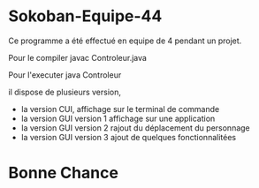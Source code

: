 # Sokoban-Equipe-44
Ce programme a été effectué en equipe de 4 pendant un projet.

Pour le compiler javac Controleur.java

Pour l'executer java Controleur

il dispose de plusieurs version,


- la version CUI, affichage sur le terminal de commande
- la version GUI version 1 affichage sur une application
- la version GUI version 2 rajout du déplacement du personnage
- la version GUI version 3 ajout de quelques fonctionnalitées

# Bonne Chance 

